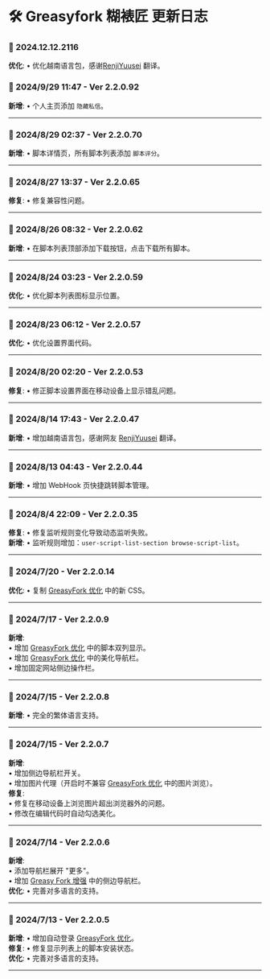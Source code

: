 # **🛠️ Greasyfork 糊裱匠 更新日志**

### **📅 2024.12.12.2116**

**优化**: • 优化越南语言包，感谢[RenjiYuusei](https://greasyfork.org/zh-CN/scripts/497346/discussions/270373) 翻译。

### **📅 2024/9/29 11:47 - Ver 2.2.0.92**

**新增**: • 个人主页添加 `隐藏私信`。

---

### **📅 2024/8/29 02:37 - Ver 2.2.0.70**

**新增**: • 脚本详情页，所有脚本列表添加 `脚本评分`。

---

### **📅 2024/8/27 13:37 - Ver 2.2.0.65**

**修复**: • 修复兼容性问题。

---

### **📅 2024/8/26 08:32 - Ver 2.2.0.62**

**新增**: • 在脚本列表顶部添加下载按钮，点击下载所有脚本。

---

### **📅 2024/8/24 03:23 - Ver 2.2.0.59**

**优化**: • 优化脚本列表图标显示位置。

---

### **📅 2024/8/23 06:12 - Ver 2.2.0.57**

**优化**: • 优化设置界面代码。

---

### **📅 2024/8/20 02:20 - Ver 2.2.0.53**

**修复**: • 修正脚本设置界面在移动设备上显示错乱问题。

---

### **📅 2024/8/14 17:43 - Ver 2.2.0.47**

**新增**: • 增加越南语言包，感谢网友 [RenjiYuusei](https://greasyfork.org/zh-CN/scripts/497346/discussions/255571) 翻译。

---

### **📅 2024/8/13 04:43 - Ver 2.2.0.44**

**新增**: • 增加 WebHook 页快捷跳转脚本管理。

---

### **📅 2024/8/4 22:09 - Ver 2.2.0.35**

**修复**: • 修复监听规则变化导致动态监听失败。  
**新增**: • 监听规则增加：`user-script-list-section browse-script-list`。

---

### **📅 2024/7/20 - Ver 2.2.0.14**

**优化**: • 复制 [GreasyFork 优化](https://greasyfork.org/zh-CN/scripts/475722) 中的新 CSS。

---

### **📅 2024/7/17 - Ver 2.2.0.9**

**新增**:  
• 增加 [GreasyFork 优化](https://greasyfork.org/zh-CN/scripts/475722) 中的脚本双列显示。  
• 增加 [GreasyFork 优化](https://greasyfork.org/zh-CN/scripts/475722) 中的美化导航栏。  
• 增加固定网站侧边操作栏。

---

### **📅 2024/7/15 - Ver 2.2.0.8**

**新增**: • 完全的繁体语言支持。

---

### **📅 2024/7/15 - Ver 2.2.0.7**

**新增**:  
• 增加侧边导航栏开关。  
• 增加图片代理（开启时不兼容 [GreasyFork 优化](https://greasyfork.org/zh-CN/scripts/475722) 中的图片浏览）。  
**修复**:  
• 修复在移动设备上浏览图片超出浏览器外的问题。  
• 修改在编辑代码时自动勾选美化。

---

### **📅 2024/7/14 - Ver 2.2.0.6**

**新增**:  
• 添加导航栏展开 "更多"。  
• 增加 [Greasy Fork 增强](https://greasyfork.org/zh-CN/scripts/467078) 中的侧边导航栏。  
**优化**: • 完善对多语言的支持。

---

### **📅 2024/7/13 - Ver 2.2.0.5**

**新增**: • 增加自动登录 [GreasyFork 优化](https://greasyfork.org/zh-CN/scripts/475722)。  
**修复**: • 修复显示列表上的脚本安装状态。  
**优化**: • 完善对多语言的支持。

---

